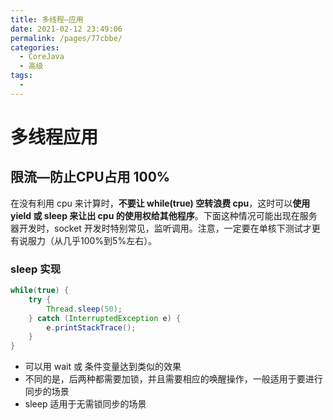 ```yaml
---
title: 多线程—应用
date: 2021-02-12 23:49:06
permalink: /pages/77cbbe/
categories:
  - CoreJava
  - 高级
tags:
  -
---
```




# 多线程应用

## 限流—防止CPU占用 100%

在没有利用 cpu 来计算时，**不要让 while(true) 空转浪费 cpu**，这时可以**使用 yield 或 sleep 来让出 cpu 的使用权给其他程序**。下面这种情况可能出现在服务器开发时，socket 开发时特别常见，监听调用。注意，一定要在单核下测试才更有说服力（从几乎100%到5%左右）。

### sleep 实现

```java
while(true) {
    try {
        Thread.sleep(50);
    } catch (InterruptedException e) {
        e.printStackTrace();
    }
}
```

*   可以用 wait 或 条件变量达到类似的效果
*   不同的是，后两种都需要加锁，并且需要相应的唤醒操作，一般适用于要进行同步的场景
*   sleep 适用于无需锁同步的场景

